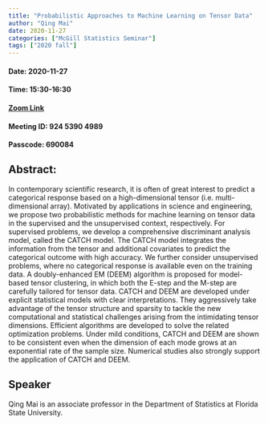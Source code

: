 ```yaml
---
title: "Probabilistic Approaches to Machine Learning on Tensor Data"
author: "Qing Mai"
date: 2020-11-27
categories: ["McGill Statistics Seminar"]
tags: ["2020 fall"]
---
```


#### Date: 2020-11-27
#### Time: 15:30-16:30

#### [Zoom Link](https://mcgill.zoom.us/j/92453904989?pwd=ZDR6RUMxTzNYK0ZiME9ObWtoMGJqdz09)
#### Meeting ID: 924 5390 4989
#### Passcode: 690084


## Abstract:

In contemporary scientific research, it is often of great interest to predict a categorical response based on a high-dimensional tensor (i.e. multi-dimensional array). Motivated by applications in science and engineering, we propose two probabilistic methods for machine learning on tensor data in the supervised and the unsupervised context, respectively. For supervised problems, we develop a comprehensive discriminant analysis model, called the CATCH model. The CATCH model integrates the information from the tensor and additional covariates to predict the categorical outcome with high accuracy. We further consider unsupervised problems, where no categorical response is available even on the training data. A doubly-enhanced EM (DEEM) algorithm is proposed for model-based tensor clustering, in which both the E-step and the M-step are carefully tailored for tensor data. CATCH and DEEM are developed under explicit statistical models with clear interpretations. They aggressively take advantage of the tensor structure and sparsity to tackle the new computational and statistical challenges arising from the intimidating tensor dimensions. Efficient algorithms are developed to solve the related optimization problems. Under mild conditions, CATCH and DEEM are shown to be consistent even when the dimension of each mode grows at an exponential rate of the sample size. Numerical studies also strongly support the application of CATCH and DEEM. 

## Speaker

Qing Mai is an associate professor in the Department of Statistics at Florida State University.